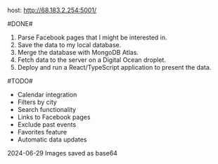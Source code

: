 host: http://68.183.2.254:5001/

#DONE#
1. Parse Facebook pages that I might be interested in.
2. Save the data to my local database.
3. Merge the database with MongoDB Atlas.
4. Fetch data to the server on a Digital Ocean droplet.
5. Deploy and run a React/TypeScript application to present the data.

#TODO#
- Calendar integration
- Filters by city
- Search functionality
- Links to Facebook pages
- Exclude past events
- Favorites feature
- Automatic data updates


2024-06-29 Images saved as base64
